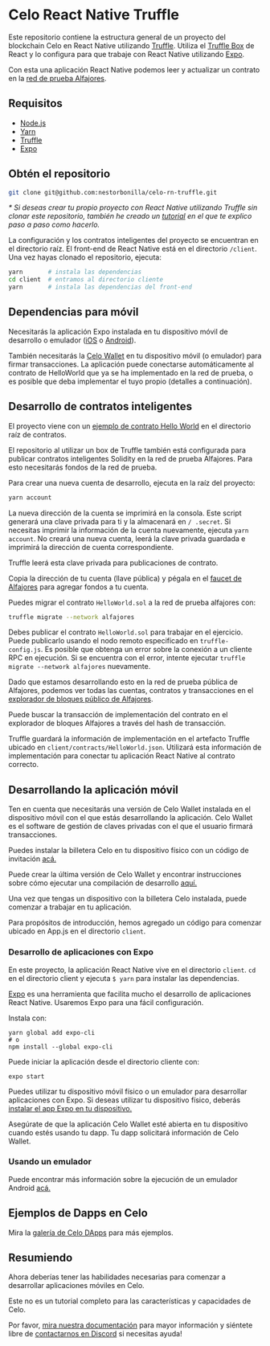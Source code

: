 # Celo React Native Truffle

Este repositorio contiene la estructura general de un proyecto del blockchain Celo en React Native utilizando [Truffle](https://www.trufflesuite.com/). Utiliza el [Truffle Box](https://www.trufflesuite.com/boxes/) de React y lo configura para que trabaje con React Native utilizando [Expo](https://expo.dev/).

Con esta una aplicación React Native podemos leer y actualizar un contrato en la [red de prueba Alfajores](https://docs.celo.org/getting-started/alfajores-testnet).

## Requisitos

- [Node.js](https://nodejs.org/en/)
- [Yarn](https://yarnpkg.com/)
- [Truffle](https://www.trufflesuite.com/truffle)
- [Expo](https://docs.expo.io/get-started/installation/)

## Obtén el repositorio

```bash
git clone git@github.com:nestorbonilla/celo-rn-truffle.git
```

<em>\* Si deseas crear tu propio proyecto con React Native utilizando Truffle sin clonar este repositorio, también he creado un [tutorial](https://nestorbonilla.gitbook.io/celo/truffle/mi-primer-proyecto) en el que te explico paso a paso como hacerlo.</em>

La configuración y los contratos inteligentes del proyecto se encuentran en el directorio raíz. El front-end de React Native está en el directorio `/client`. Una vez hayas clonado el repositorio, ejecuta:

```bash
yarn       # instala las dependencias
cd client  # entramos al directorio cliente
yarn       # instala las dependencias del front-end
```

## Dependencias para móvil

Necesitarás la aplicación Expo instalada en tu dispositivo móvil de desarrollo o emulador ([iOS](https://apps.apple.com/app/apple-store/id982107779) o [Android](https://play.google.com/store/apps/details?id=host.exp.exponent&referrer=www)).

También necesitarás la [Celo Wallet](https://celo.org/developers/wallet) en tu dispositivo móvil (o emulador) para firmar transacciones. La aplicación puede conectarse automáticamente al contrato de HelloWorld que ya se ha implementado en la red de prueba, o es posible que deba implementar el tuyo propio (detalles a continuación).

## Desarrollo de contratos inteligentes

El proyecto viene con un [ejemplo de contrato Hello World](https://github.com/nestorbonilla/celo-rn-truffle/blob/master/contracts/HelloWorld.sol) en el directorio raíz de contratos.

El repositorio al utilizar un box de Truffle también está configurada para publicar contratos inteligentes Solidity en la red de prueba Alfajores. Para esto necesitarás fondos de la red de prueba.

Para crear una nueva cuenta de desarrollo, ejecuta en la raíz del proyecto:

```bash
yarn account
```

La nueva dirección de la cuenta se imprimirá en la consola. Este script generará una clave privada para ti y la almacenará en `/ .secret`. Si necesitas imprimir la información de la cuenta nuevamente, ejecuta `yarn account`. No creará una nueva cuenta, leerá la clave privada guardada e imprimirá la dirección de cuenta correspondiente.

Truffle leerá esta clave privada para publicaciones de contrato.

Copia la dirección de tu cuenta (llave pública) y pégala en el [faucet de Alfajores](https://celo.org/developers/faucet) para agregar fondos a tu cuenta.

Puedes migrar el contrato `HelloWorld.sol` a la red de prueba alfajores con:

```bash
truffle migrate --network alfajores
```

Debes publicar el contrato `HelloWorld.sol` para trabajar en el ejercicio. Puede publicarlo usando el nodo remoto especificado en `truffle-config.js`. Es posible que obtenga un error sobre la conexión a un cliente RPC en ejecución. Si se encuentra con el error, intente ejecutar `truffle migrate --network alfajores` nuevamente.

Dado que estamos desarrollando esto en la red de prueba pública de Alfajores, podemos ver todas las cuentas, contratos y transacciones en el [explorador de bloques público de Alfajores](https://alfajores-blockscout.celo-testnet.org/).

Puede buscar la transacción de implementación del contrato en el explorador de bloques Alfajores a través del hash de transacción.

Truffle guardará la información de implementación en el artefacto Truffle ubicado en `client/contracts/HelloWorld.json`. Utilizará esta información de implementación para conectar tu aplicación React Native al contrato correcto.

## Desarrollando la aplicación móvil

Ten en cuenta que necesitarás una versión de Celo Wallet instalada en el dispositivo móvil con el que estás desarrollando la aplicación. Celo Wallet es el software de gestión de claves privadas con el que el usuario firmará transacciones.

Puedes instalar la billetera Celo en tu dispositivo físico con un código de invitación [acá.](https://celo.org/developers/wallet)

Puede crear la última versión de Celo Wallet y encontrar instrucciones sobre cómo ejecutar una compilación de desarrollo [aquí.](https://github.com/celo-org/celo-monorepo/tree/master/packages/mobile)

Una vez que tengas un dispositivo con la billetera Celo instalada, puede comenzar a trabajar en tu aplicación.

Para propósitos de introducción, hemos agregado un código para comenzar ubicado en App.js en el directorio `client`.

### Desarrollo de aplicaciones con Expo

En este proyecto, la aplicación React Native vive en el directorio `client`. `cd` en el directorio client y ejecuta `$ yarn` para instalar las dependencias.

[Expo](https://expo.io/) es una herramienta que facilita mucho el desarrollo de aplicaciones React Native. Usaremos Expo para una fácil configuración.

Instala con:

```
yarn global add expo-cli
# o
npm install --global expo-cli
```

Puede iniciar la aplicación desde el directorio cliente con:

```
expo start
```

Puedes utilizar tu dispositivo móvil físico o un emulador para desarrollar aplicaciones con Expo. Si deseas utilizar tu dispositivo físico, deberás [instalar el app Expo en tu dispositivo.](https://expo.io/learn)

Asegúrate de que la aplicación Celo Wallet esté abierta en tu dispositivo cuando estés usando tu dapp. Tu dapp solicitará información de Celo Wallet.

### Usando un emulador

Puede encontrar más información sobre la ejecución de un emulador Android [acá.](https://developer.android.com/studio/run/emulator-commandline)

## Ejemplos de Dapps en Celo

Mira la [galería de Celo DApps](https://docs.celo.org/developer-guide/celo-dapp-gallery) para más ejemplos.

## Resumiendo

Ahora deberías tener las habilidades necesarias para comenzar a desarrollar aplicaciones móviles en Celo.

Este no es un tutorial completo para las características y capacidades de Celo.

Por favor, [mira nuestra documentación](https://docs.celo.org/) para mayor información y siéntete libre de [contactarnos en Discord](https://discord.gg/745Qntv) si necesitas ayuda!
